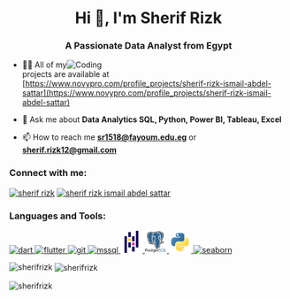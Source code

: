 <h1 align="center">Hi 👋, I'm Sherif Rizk</h1>
<h3 align="center">A Passionate Data Analyst from Egypt</h3>
<img align="right" alt="Coding" width="400" src="https://static.wixstatic.com/media/150de2_f8447d2533ec468c821aaf9c1c4222ad~mv2.gif">

- 👨‍💻 All of my projects are available at [https://www.novypro.com/profile_projects/sherif-rizk-ismail-abdel-sattar](https://www.novypro.com/profile_projects/sherif-rizk-ismail-abdel-sattar)

- 💬 Ask me about **Data Analytics SQL, Python, Power BI, Tableau, Excel**

- 📫 How to reach me **sr1518@fayoum.edu.eg** or **sherif.rizk12@gmail.com**

<h3 align="left">Connect with me:</h3>
<p align="left">
<a href="https://linkedin.com/in/sherif rizk" target="blank"><img align="center" src="https://raw.githubusercontent.com/rahuldkjain/github-profile-readme-generator/master/src/images/icons/Social/linked-in-alt.svg" alt="sherif rizk" height="30" width="40" /></a>
<a href="https://www.hackerrank.com/sherif rizk ismail abdel sattar" target="blank"><img align="center" src="https://raw.githubusercontent.com/rahuldkjain/github-profile-readme-generator/master/src/images/icons/Social/hackerrank.svg" alt="sherif rizk ismail abdel sattar" height="30" width="40" /></a>
</p>

<h3 align="left">Languages and Tools:</h3>
<p align="left"> <a href="https://dart.dev" target="_blank" rel="noreferrer"> <img src="https://www.vectorlogo.zone/logos/dartlang/dartlang-icon.svg" alt="dart" width="40" height="40"/> </a> <a href="https://flutter.dev" target="_blank" rel="noreferrer"> <img src="https://www.vectorlogo.zone/logos/flutterio/flutterio-icon.svg" alt="flutter" width="40" height="40"/> </a> <a href="https://git-scm.com/" target="_blank" rel="noreferrer"> <img src="https://www.vectorlogo.zone/logos/git-scm/git-scm-icon.svg" alt="git" width="40" height="40"/> </a> <a href="https://www.microsoft.com/en-us/sql-server" target="_blank" rel="noreferrer"> <img src="https://www.svgrepo.com/show/303229/microsoft-sql-server-logo.svg" alt="mssql" width="40" height="40"/> </a> <a href="https://pandas.pydata.org/" target="_blank" rel="noreferrer"> <img src="https://raw.githubusercontent.com/devicons/devicon/2ae2a900d2f041da66e950e4d48052658d850630/icons/pandas/pandas-original.svg" alt="pandas" width="40" height="40"/> </a> <a href="https://www.postgresql.org" target="_blank" rel="noreferrer"> <img src="https://raw.githubusercontent.com/devicons/devicon/master/icons/postgresql/postgresql-original-wordmark.svg" alt="postgresql" width="40" height="40"/> </a> <a href="https://www.python.org" target="_blank" rel="noreferrer"> <img src="https://raw.githubusercontent.com/devicons/devicon/master/icons/python/python-original.svg" alt="python" width="40" height="40"/> </a> <a href="https://seaborn.pydata.org/" target="_blank" rel="noreferrer"> <img src="https://seaborn.pydata.org/_images/logo-mark-lightbg.svg" alt="seaborn" width="40" height="40"/> </a> </p>

<p><img align="left" src="https://github-readme-stats.vercel.app/api/top-langs?username=sherifrizk&show_icons=true&locale=en&layout=compact" alt="sherifrizk" /></p>

<p>&nbsp;<img align="center" src="https://github-readme-stats.vercel.app/api?username=sherifrizk&show_icons=true&locale=en" alt="sherifrizk" /></p>

<p><img align="center" src="https://github-readme-streak-stats.herokuapp.com/?user=sherifrizk&" alt="sherifrizk" /></p>
